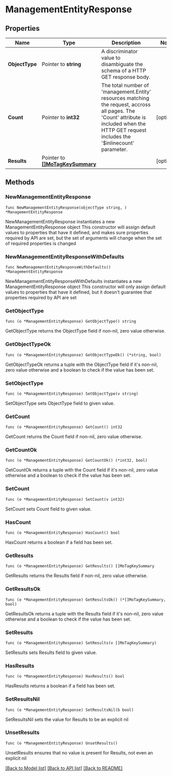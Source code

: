# ManagementEntityResponse

## Properties

Name | Type | Description | Notes
------------ | ------------- | ------------- | -------------
**ObjectType** | Pointer to **string** | A discriminator value to disambiguate the schema of a HTTP GET response body. | 
**Count** | Pointer to **int32** | The total number of &#39;management.Entity&#39; resources matching the request, accross all pages. The &#39;Count&#39; attribute is included when the HTTP GET request includes the &#39;$inlinecount&#39; parameter. | [optional] 
**Results** | Pointer to [**[]MoTagKeySummary**](mo.TagKeySummary.md) |  | [optional] 

## Methods

### NewManagementEntityResponse

`func NewManagementEntityResponse(objectType string, ) *ManagementEntityResponse`

NewManagementEntityResponse instantiates a new ManagementEntityResponse object
This constructor will assign default values to properties that have it defined,
and makes sure properties required by API are set, but the set of arguments
will change when the set of required properties is changed

### NewManagementEntityResponseWithDefaults

`func NewManagementEntityResponseWithDefaults() *ManagementEntityResponse`

NewManagementEntityResponseWithDefaults instantiates a new ManagementEntityResponse object
This constructor will only assign default values to properties that have it defined,
but it doesn't guarantee that properties required by API are set

### GetObjectType

`func (o *ManagementEntityResponse) GetObjectType() string`

GetObjectType returns the ObjectType field if non-nil, zero value otherwise.

### GetObjectTypeOk

`func (o *ManagementEntityResponse) GetObjectTypeOk() (*string, bool)`

GetObjectTypeOk returns a tuple with the ObjectType field if it's non-nil, zero value otherwise
and a boolean to check if the value has been set.

### SetObjectType

`func (o *ManagementEntityResponse) SetObjectType(v string)`

SetObjectType sets ObjectType field to given value.


### GetCount

`func (o *ManagementEntityResponse) GetCount() int32`

GetCount returns the Count field if non-nil, zero value otherwise.

### GetCountOk

`func (o *ManagementEntityResponse) GetCountOk() (*int32, bool)`

GetCountOk returns a tuple with the Count field if it's non-nil, zero value otherwise
and a boolean to check if the value has been set.

### SetCount

`func (o *ManagementEntityResponse) SetCount(v int32)`

SetCount sets Count field to given value.

### HasCount

`func (o *ManagementEntityResponse) HasCount() bool`

HasCount returns a boolean if a field has been set.

### GetResults

`func (o *ManagementEntityResponse) GetResults() []MoTagKeySummary`

GetResults returns the Results field if non-nil, zero value otherwise.

### GetResultsOk

`func (o *ManagementEntityResponse) GetResultsOk() (*[]MoTagKeySummary, bool)`

GetResultsOk returns a tuple with the Results field if it's non-nil, zero value otherwise
and a boolean to check if the value has been set.

### SetResults

`func (o *ManagementEntityResponse) SetResults(v []MoTagKeySummary)`

SetResults sets Results field to given value.

### HasResults

`func (o *ManagementEntityResponse) HasResults() bool`

HasResults returns a boolean if a field has been set.

### SetResultsNil

`func (o *ManagementEntityResponse) SetResultsNil(b bool)`

 SetResultsNil sets the value for Results to be an explicit nil

### UnsetResults
`func (o *ManagementEntityResponse) UnsetResults()`

UnsetResults ensures that no value is present for Results, not even an explicit nil

[[Back to Model list]](../README.md#documentation-for-models) [[Back to API list]](../README.md#documentation-for-api-endpoints) [[Back to README]](../README.md)


